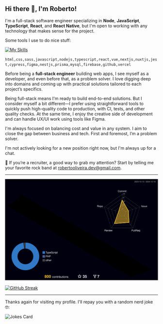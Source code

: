 ## Hi there 👋, I'm Roberto!

I'm a full-stack software engineer specializing in **Node**, **JavaScript**, **TypeScript**, **React**, and **React Native**, but I'm open to working with any technology that makes sense for the project.

Some tools I use to do nice stuff:

[![My Skills](https://skillicons.dev/icons?i=html,css,sass,javascript,nodejs,typescript,react,vue,nextjs,nuxtjs,jest,cypress,figma,nestjs,prisma,mysql,firebase,github,vercel)](https://skillicons.dev)

`html,css,sass,javascript,nodejs,typescript,react,vue,nextjs,nuxtjs,jest,cypress,figma,nestjs,prisma,mysql,firebase,github,vercel`

Before being a **full-stack engineer** building web apps, I see myself as a developer, and even before that, as a problem solver. I love digging deep into domains and coming up with practical solutions tailored to each project’s specifics.

Being full-stack means I'm ready to build end-to-end solutions. But I consider myself a bit different—I prefer using straightforward tools to quickly push high-quality code to production, with CI, tests, and other quality checks. At the same time, I enjoy the creative side of development and can handle UX/UI work using tools like Figma.

I'm always focused on balancing cost and value in any system. I aim to close the gap between business and tech. First and foremost, I’m a problem solver.

I'm not actively looking for a new position right now, but I'm always up for a chat.

🤘 If you’re a recruiter, a good way to grab my attention? Start by telling me your favorite rock band at robertooliveira.dev@gmail.com.

---

<!--
**IsTheJack/IsTheJack** is a ✨ _special_ ✨ repository because its `README.md` (this file) appears on your GitHub profile.

Here are some ideas to get you started:

- 🔭 I’m currently working on ...
- 🌱 I’m currently learning ...
- 👯 I’m looking to collaborate on ...
- 🤔 I’m looking for help with ...
- 💬 Ask me about ...
- 📫 How to reach me: ...
- 😄 Pronouns: ...
- ⚡ Fun fact: ...
-->

![](profile-3d-contrib/profile-night-rainbow.svg)

[![GitHub Streak](https://streak-stats.demolab.com?user=IsTheJack&theme=dark&hide_border=true&card_width=850&card_height=300&background=20283000)](https://git.io/streak-stats)

---

Thanks again for visiting my profile. I'll repay you with a random nerd joke 🤓:

![Jokes Card](https://readme-jokes.vercel.app/api)
